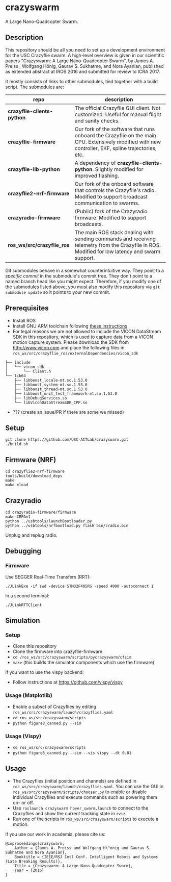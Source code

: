 # crazyswarm
A Large Nano-Quadcopter Swarm.

## Description
This repository should be all you need to set up a development environment for the USC Crazyflie swarm.
A high-level overview is given in our scientific papers "Crazyswarm: A Large Nano-Quadcopter Swarm", by James A. Preiss
, Wolfgang Hönig, Gaurav S. Sukhatme, and Nora Ayanian, published as extended abstract at IROS 2016 and submitted for review to ICRA 2017.

It mostly consists of links to other submodules, tied together with a build script.
The submodules are:

repo | description
---- | -----------
**crazyflie-clients-python**  | The official Crazyflie GUI client. Not customized. Useful for manual flight and sanity checks. |
**crazyflie-firmware**        | Our fork of the software that runs onboard the Crazyflie on the main CPU. Extensively modified with new controller, EKF, spline trajectories, etc.
**crazyflie-lib-python**      | A dependency of **crazyflie-clients-python**. Slightly modified for improved flashing.
**crazyflie2-nrf-firmware**   | Our fork of the onboard software that controls the Crazyflie's radio. Modified to support broadcast communication to swarms.
**crazyradio-firmware**       | (Public) fork of the Crazyradio firmware. Modified to support broadcasts.
**ros_ws/src/crazyflie_ros**  | The main ROS stack dealing with sending commands and receiving telemetry from the Crazyflie in ROS. Modified for low latency and swarm support.

Git submodules behave in a somewhat counterintuitive way.
They point to a *specific commit* in the submodule's commit tree.
They don't point to a named branch head like you might expect.
Therefore, if you modify one of the submodules listed above, you must also modify this repository
via `git submodule update` so it points to your new commit.

## Prerequisites
- Install ROS
- Install GNU ARM toolchain following [these instructions](https://github.com/bitcraze/crazyflie-firmware#install-a-toolchain)
- For legal reasons we are not allowed to include the VICON DataStream SDK in this repository, which is used to capture data from a VICON motion capture system.
  Please download the SDK from http://www.vicon.com and place the following files in `ros_ws/src/crazyflie_ros/externalDependencies/vicon_sdk`
```
├── include
│   └── vicon_sdk
│       └── Client.h
└── lib64
    ├── libboost_locale-mt.so.1.53.0
    ├── libboost_system-mt.so.1.53.0
    ├── libboost_thread-mt.so.1.53.0
    ├── libboost_unit_test_framework-mt.so.1.53.0
    ├── libDebugServices.so
    └── libViconDataStreamSDK_CPP.so
```
- ??? (create an issue/PR if there are some we missed)

## Setup
```
git clone https://github.com/USC-ACTLab/crazyswarm.git
./build.sh
```

## Firmware (NRF)

```
cd crazyflie2-nrf-firmware
tools/build/download_deps
make
make cload
```

## Crazyradio

```
cd crazyradio-firmware/firmware
make CRPA=1
python ../usbtools/launchBootloader.py
python ../usbtools/nrfbootload.py flash bin/cradio.bin
```

Unplug and replug radio.

## Debugging

### Firmware

Use SEGGER Real-Time Transfers (RRT):

```
./JLinkExe -if swd -device STM32F405RG -speed 4000 -autoconnect 1
```

In a second terminal:

```
./JLinkRTTClient
```

## Simulation

### Setup

- Clone this repository
- Clone the firmware into crazyflie-firmware
- ```cd /ros_ws/src/crazyswarm/scripts/pycrazyswarm/cfsim```
- ```make``` (this builds the simulator components which use the firmware)

If you want to use the vispy backend:
- Follow instructions at https://github.com/vispy/vispy

### Usage (Matplotlib)

- Enable a subset of Crazyflies by editing ```ros_ws/src/crazyswarm/launch/crazyflies.yaml```
- ```cd ros_ws/src/crazyswarm/scripts```
- ```python figure8_canned.py --sim```

### Usage (Vispy)

- ```cd ros_ws/src/crazyswarm/scripts```
- ```python figure8_canned.py --sim --vis vispy --dt 0.01```

## Usage

- The Crazyflies (initial position and channels) are defined in `ros_ws/src/crazyswarm/launch/crazyflies.yaml`. You can use the GUI in `ros_ws/src/crazyswarm/scripts/chooser.py` to enable or disable individual Crazyflies and execute commands such as powering them on- or off.
- Use `roslaunch crazyswarm hover_swarm.launch` to connect to the Crazyflies and show the current tracking state in `rviz`.
- Run one of the scripts in `ros_ws/src/crazyswarm/scripts` to execute a motion.

If you use our work in academia, please cite us:

```
@inproceedings{crazyswarm,
	Author = {James A. Preiss and Wolfgang H\"onig and Gaurav S. Sukhatme and Nora Ayanian},
	Booktitle = {IEEE/RSJ Intl Conf. Intelligent Robots and Systems (Late Breaking Results)},
	Title = {Crazyswarm: A Large Nano-Quadcopter Swarm},
	Year = {2016}
}
```
